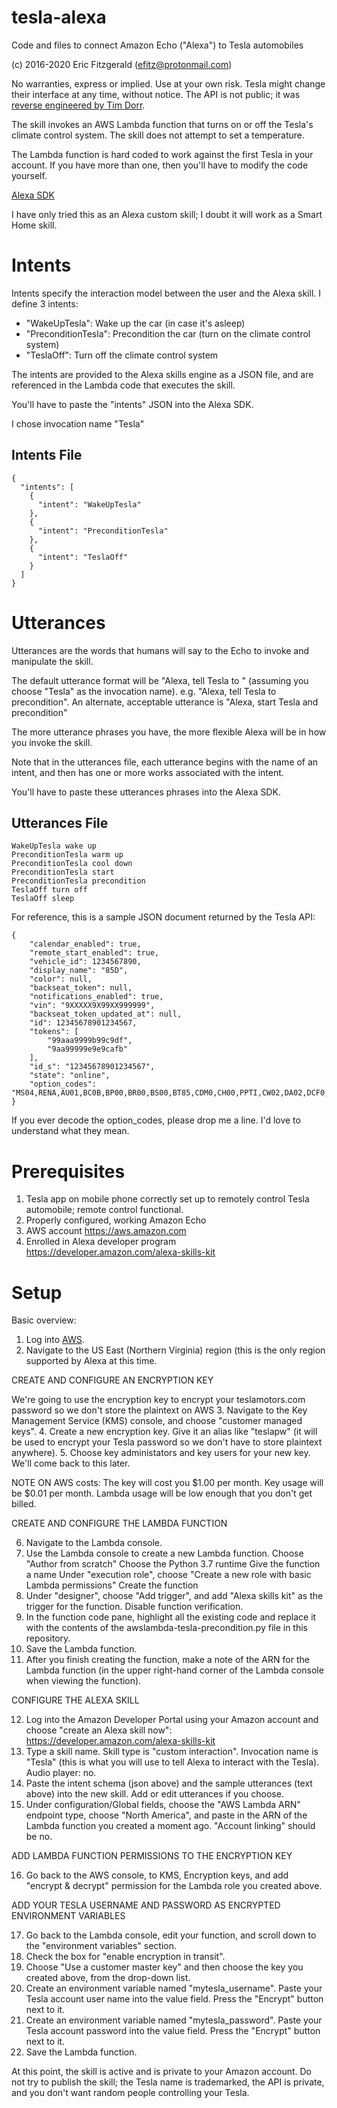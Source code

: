 # tesla-alexa
Code and files to connect Amazon Echo ("Alexa") to Tesla automobiles

(c) 2016-2020 Eric Fitzgerald (efitz@protonmail.com)

No warranties, express or implied.  Use at your own risk.  Tesla might change their interface at any time, without notice.  The API is not public; it was [reverse engineered by Tim Dorr](http://docs.timdorr.apiary.io/#).

The skill invokes an AWS Lambda function that turns on or off the Tesla's climate
control system.  The skill does not attempt to set a temperature.

The Lambda function is hard coded to work against the first Tesla in your account.
If you have more than one, then you'll have to modify the code yourself.

[Alexa SDK](https://developer.amazon.com/appsandservices/solutions/alexa/alexa-skills-kit/getting-started-guide)

I have only tried this as an Alexa custom skill; I doubt it will work as a Smart Home skill.

Intents
=======
Intents specify the interaction model between the user and the Alexa skill.
I define 3 intents:

* "WakeUpTesla": Wake up the car (in case it's asleep)
* "PreconditionTesla": Precondition the car (turn on the climate control system)
* "TeslaOff": Turn off the climate control system

The intents are provided to the Alexa skills engine as a JSON file, and are referenced in the Lambda code that executes the skill.

You'll have to paste the "intents" JSON into the Alexa SDK.

I chose invocation name "Tesla"

Intents File
------------
```
{
  "intents": [
    {
      "intent": "WakeUpTesla"
    },
    {
      "intent": "PreconditionTesla"
    },
    {
      "intent": "TeslaOff"
    }
  ]
}
```

Utterances
==========
Utterances are the words that humans will say to the Echo to invoke and manipulate the skill.

The default utterance format will be "Alexa, tell Tesla to <intent>" (assuming you choose "Tesla" as the invocation name).
e.g. "Alexa, tell Tesla to precondition".
An alternate, acceptable utterance is "Alexa, start Tesla and precondition"

The more utterance phrases you have, the more flexible Alexa will be in how you invoke the skill.

Note that in the utterances file, each utterance begins with the name of an intent, and then has one or more works associated with the intent.

You'll have to paste these utterances phrases into the Alexa SDK.

Utterances File
---------------
```
WakeUpTesla wake up
PreconditionTesla warm up
PreconditionTesla cool down
PreconditionTesla start
PreconditionTesla precondition
TeslaOff turn off
TeslaOff sleep
```

For reference, this is a sample JSON document returned by the Tesla API:

```
{
    "calendar_enabled": true,
    "remote_start_enabled": true,
    "vehicle_id": 1234567890,
    "display_name": "85D",
    "color": null,
    "backseat_token": null,
    "notifications_enabled": true,
    "vin": "9XXXXX9X99XX999999",
    "backseat_token_updated_at": null,
    "id": 12345678901234567,
    "tokens": [
        "99aaa9999b99c9df",
        "9aa99999e9e9cafb"
    ],
    "id_s": "12345678901234567",
    "state": "online",
    "option_codes": "MS04,RENA,AU01,BC0B,BP00,BR00,BS00,BT85,CDM0,CH00,PPTI,CW02,DA02,DCF0,DRLH,DSH7,DV4W,FG02,HP00,IDCF,IX01,LP01,ME02,MI00,PA00,PF00,PI01,PK00,PS01,PX00,QNET,RFP2,SC01,SP00,SR01,SU01,TM00,TP03,TR00,UTAB,WT19,WTX1,X001,X003,X007,X011,X013,X021,X025,X027,X028,X031,X037,X040,YF00,COUS"
}
```
If you ever decode the option_codes, please drop me a line.  I'd love to understand what they mean.

Prerequisites
=============
1. Tesla app on mobile phone correctly set up to remotely control Tesla automobile; remote control functional.
2. Properly configured, working Amazon Echo
3. AWS account https://aws.amazon.com
4. Enrolled in Alexa developer program https://developer.amazon.com/alexa-skills-kit

Setup
=====

Basic overview:

1. Log into [AWS](https://aws.amazon.com).
2. Navigate to the US East (Northern Virginia) region (this is the only region supported by Alexa at this time.

CREATE AND CONFIGURE AN ENCRYPTION KEY

We're going to use the encryption key to encrypt your teslamotors.com password so we don't store the plaintext on AWS
3. Navigate to the Key Management Service (KMS) console, and choose "customer managed keys".
4. Create a new encryption key.  Give it an alias like "teslapw" (it will be used to encrypt your Tesla password so we don't have to store plaintext anywhere).
5. Choose key administators and key users for your new key.  We'll come back to this later.

NOTE ON AWS costs: The key will cost you $1.00 per month.  Key usage will be $0.01 per month.  Lambda usage will be low enough that you don't get billed.

CREATE AND CONFIGURE THE LAMBDA FUNCTION

6. Navigate to the Lambda console.
7. Use the Lambda console to create a new Lambda function.
     Choose "Author from scratch"
     Choose the Python 3.7 runtime
     Give the function a name
     Under "execution role", choose "Create a new role with basic Lambda permissions"
     Create the function
8. Under "designer", choose "Add trigger", and add "Alexa skills kit" as the trigger for the function.  Disable function verification.
9. In the function code pane, highlight all the existing code and replace it with the contents of the awslambda-tesla-precondition.py file in this repository.
10. Save the Lambda function.
11. After you finish creating the function, make a note of the ARN for the Lambda function (in the upper right-hand corner of the Lambda console when viewing the function).

CONFIGURE THE ALEXA SKILL

12. Log into the Amazon Developer Portal using your Amazon account and choose "create an Alexa skill now": https://developer.amazon.com/alexa-skills-kit
13. Type a skill name.  Skill type is "custom interaction".  Invocation name is "Tesla" (this is what you will use to tell Alexa to interact with the Tesla). Audio player: no.
14. Paste the intent schema (json above) and the sample utterances (text above) into the new skill.  Add or edit utterances if you choose.
15. Under configuration/Global fields, choose the "AWS Lambda ARN" endpoint type, choose "North America", and paste in the ARN of the Lambda function you created a moment ago.  "Account linking" should be no.

ADD LAMBDA FUNCTION PERMISSIONS TO THE ENCRYPTION KEY

16. Go back to the AWS console, to KMS, Encryption keys, and add "encrypt & decrypt" permission for the Lambda role you created above.

ADD YOUR TESLA USERNAME AND PASSWORD AS ENCRYPTED ENVIRONMENT VARIABLES

17. Go back to the Lambda console, edit your function, and scroll down to the "environment variables" section.
18. Check the box for "enable encryption in transit".
19. Choose "Use a customer master key" and then choose the key you created above, from the drop-down list.
18. Create an environment variable named "mytesla_username".  Paste your Tesla account user name into the value field.  Press the "Encrypt" button next to it.
19. Create an environment variable named "mytesla_password".  Paste your Tesla account password into the value field.  Press the "Encrypt" button next to it.
19. Save the Lambda function.

At this point, the skill is active and is private to your Amazon account.  Do not try to publish the skill; the Tesla name is trademarked, the API is private, and you don't want random people controlling your Tesla.
